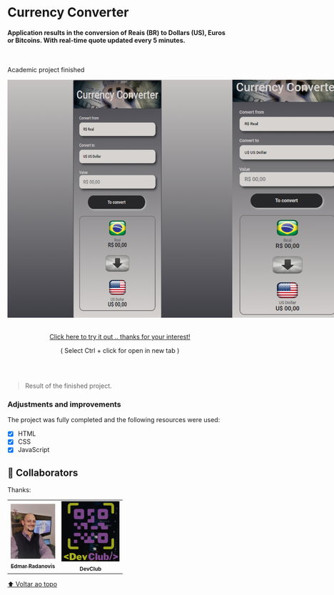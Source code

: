 # Currency Converter

<h4>Application results in the conversion of Reais (BR) to Dollars (US), Euros or Bitcoins. With real-time quote updated every 5 minutes.</h4>

<br>

 Academic project finished
 
<div align="center">
 <div style="display: flex;"> 
  <img src="./Assets/Print finished project.png" alt="page-image" width="600px" >
  <img src="./Assets/Print finished project 2.png" alt="page-image" width="245px" >
 </div>
</div>

<br>
<br>

<div align="center">
 <a href="https://ed-radanovis.github.io/Currency-Converter/" >Click here to try it out .. thanks for your interest!</a>
 <p>( Select Ctrl + click for open in new tab )</p>
</div>

 <br>
 <br>

> Result of the finished project.

### Adjustments and improvements

The project was fully completed and the following resources were used:

- [x] HTML
- [x] CSS
- [x] JavaScript
## 🤝 Collaborators

Thanks:

<table>
  <tr>
    <td align="center">
      <a href="https://www.linkedin.com/in/edmar-radanovis-0130b611a/">
        <img src="./Assets/foto perfil (4).jpeg" width="100px;" alt="Foto de Edmar Radanovis"/><br>
        <sub>
          <b>Edmar Radanovis</b>
        </sub>
      </a>
    </td>
    <td align="center">
       <a href="https://rodolfomori.com.br/devclub/">
        <img src="./Assets/DevClub.png" width="130px;" alt="Logo DevClub"/><br>
        <sub>
          <b>DevClub</b>
        </sub>
      </a>
      <!-- </td><td align="center">
        <img src="./Foto Rodolfo Mori.png" width="130px;" alt="Foto Rodolfo Mori"/><br>
        <sub>
          <b>Rodolfo Mori</b>
        </sub>
      </td> -->
  </tr>
</table>


[⬆ Voltar ao topo](#currency-converter)<br>



